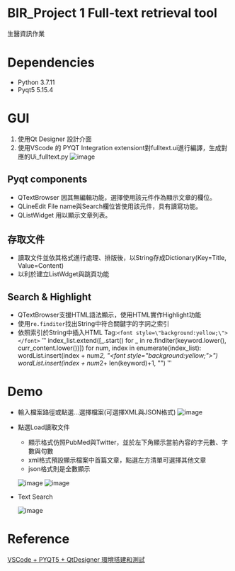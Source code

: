 # BIR_Project 1 Full-text retrieval tool
生醫資訊作業
# Dependencies
* Python 3.7.11
* Pyqt5 5.15.4
# GUI
1. 使用Qt Designer 設計介面
2. 使用VScode 的 PYQT Integration extensiont對fulltext.ui進行編譯，生成對應的Ui_fulltext.py
 ![image](https://user-images.githubusercontent.com/91927076/136767797-d928d97d-e9fb-4665-b2d5-e974396aa6e3.png)
## Pyqt components
* QTextBrowser
  因其無編輯功能，選擇使用該元件作為顯示文章的欄位。
* QLineEdit
  File name與Search欄位皆使用該元件，具有讀寫功能。
* QListWidget
  用以顯示文章列表。
## 存取文件
* 讀取文件並依其格式進行處理、排版後，以String存成Dictionary(Key=Title, Value=Content)
* 以利於建立ListWdget與跳頁功能
## Search & Highlight
* QTextBrowser支援HTML語法顯示，使用HTML實作Highlight功能
* 使用`re.finditer`找出String中符合關鍵字的字詞之索引
* 依照索引於String中插入HTML Tag:`<font style=\"background:yellow;\">` `</font>`
  ‵‵‵          index_list.extend([_.start() for _ in re.finditer(keyword.lower(), curr_content.lower())])
        for num, index in enumerate(index_list):
            wordList.insert(index + num*2, "<font style=\"background:yellow;\">")  
            wordList.insert(index + num*2+ len(keyword)+1, "</font>")      ‵‵‵


# Demo
* 輸入檔案路徑或點選...選擇檔案(可選擇XML與JSON格式)
 ![image](https://user-images.githubusercontent.com/91927076/136768404-6c3d2310-1543-4c63-8a30-d4cf0a6c5eba.png)
* 點選Load讀取文件
  * 顯示格式仿照PubMed與Twitter，並於左下角顯示當前內容的字元數、字數與句數
  * xml格式預設顯示檔案中首篇文章，點選左方清單可選擇其他文章
  * json格式則是全數顯示
 
  ![image](https://user-images.githubusercontent.com/91927076/136770259-9a4e7959-a3c5-41d7-a8e7-cee76b357046.png)
  ![image](https://user-images.githubusercontent.com/91927076/136769722-55c9f991-16a2-4241-be2a-4533e4007e0d.png)

* Text Search

  ![image](https://user-images.githubusercontent.com/91927076/136770708-fded8631-d96f-41d8-af09-925003e1c66d.png)

# Reference
[VSCode + PYQT5 + QtDesigner 環境搭建和測試](https://www.itread01.com/content/1541809161.html)
